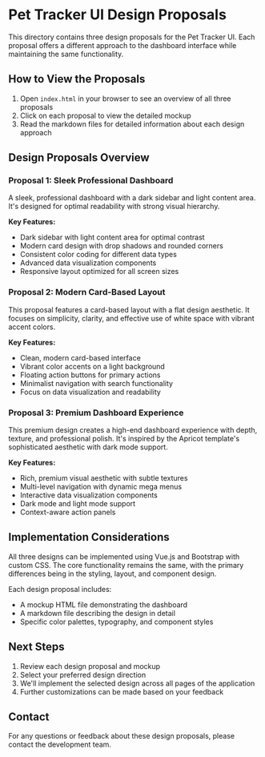 # Pet Tracker UI Design Proposals

This directory contains three design proposals for the Pet Tracker UI. Each proposal offers a different approach to the dashboard interface while maintaining the same functionality.

## How to View the Proposals

1. Open `index.html` in your browser to see an overview of all three proposals
2. Click on each proposal to view the detailed mockup
3. Read the markdown files for detailed information about each design approach

## Design Proposals Overview

### Proposal 1: Sleek Professional Dashboard

A sleek, professional dashboard with a dark sidebar and light content area. It's designed for optimal readability with strong visual hierarchy.

**Key Features:**
- Dark sidebar with light content area for optimal contrast
- Modern card design with drop shadows and rounded corners
- Consistent color coding for different data types
- Advanced data visualization components
- Responsive layout optimized for all screen sizes

### Proposal 2: Modern Card-Based Layout

This proposal features a card-based layout with a flat design aesthetic. It focuses on simplicity, clarity, and effective use of white space with vibrant accent colors.

**Key Features:**
- Clean, modern card-based interface
- Vibrant color accents on a light background
- Floating action buttons for primary actions
- Minimalist navigation with search functionality
- Focus on data visualization and readability

### Proposal 3: Premium Dashboard Experience

This premium design creates a high-end dashboard experience with depth, texture, and professional polish. It's inspired by the Apricot template's sophisticated aesthetic with dark mode support.

**Key Features:**
- Rich, premium visual aesthetic with subtle textures
- Multi-level navigation with dynamic mega menus
- Interactive data visualization components
- Dark mode and light mode support
- Context-aware action panels

## Implementation Considerations

All three designs can be implemented using Vue.js and Bootstrap with custom CSS. The core functionality remains the same, with the primary differences being in the styling, layout, and component design.

Each design proposal includes:
- A mockup HTML file demonstrating the dashboard
- A markdown file describing the design in detail
- Specific color palettes, typography, and component styles

## Next Steps

1. Review each design proposal and mockup
2. Select your preferred design direction
3. We'll implement the selected design across all pages of the application
4. Further customizations can be made based on your feedback

## Contact

For any questions or feedback about these design proposals, please contact the development team.
